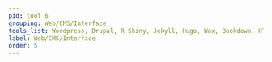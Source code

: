 ```yaml
---
pid: tool_6
grouping: Web/CMS/Interface
tools_list: Wordpress, Drupal, R Shiny, Jekyll, Hugo, Wax, Bookdown, HTML/CSS/JavaScript
label: Web/CMS/Interface
order: 5
---
```

